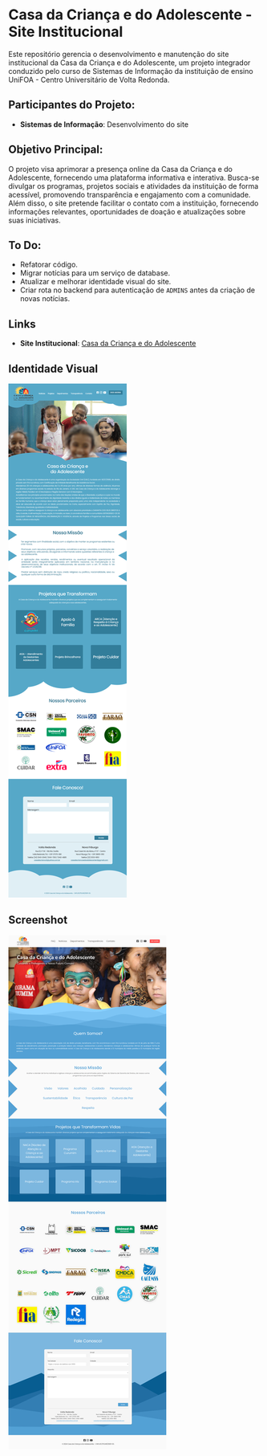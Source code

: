 # Casa da Criança e do Adolescente - Site Institucional

Este repositório gerencia o desenvolvimento e manutenção do site institucional da Casa da Criança e do Adolescente, um projeto integrador conduzido pelo curso de Sistemas de Informação da instituição de ensino UniFOA - Centro Universitário de Volta Redonda.

## Participantes do Projeto:

- **Sistemas de Informação**: Desenvolvimento do site

## Objetivo Principal:

O projeto visa aprimorar a presença online da Casa da Criança e do Adolescente, fornecendo uma plataforma informativa e interativa. Busca-se divulgar os programas, projetos sociais e atividades da instituição de forma acessível, promovendo transparência e engajamento com a comunidade. Além disso, o site pretende facilitar o contato com a instituição, fornecendo informações relevantes, oportunidades de doação e atualizações sobre suas iniciativas.

## To Do:

- Refatorar código.
- Migrar notícias para um serviço de database.
- Atualizar e melhorar identidade visual do site.
- Criar rota no backend para autenticação de `ADMINS` antes da criação de novas notícias.

## Links

- **Site Institucional**: [Casa da Criança e do Adolescente](https://www.ccavr.org.br/)

## Identidade Visual

![VisualIdentity](./screenshots/visual-identity.png)

## Screenshot

![HomePage](./screenshots/home-page.png)
